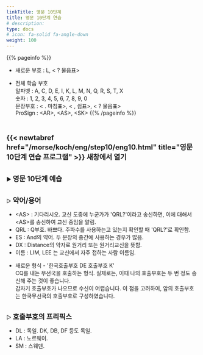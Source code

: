 ```yaml
---
linkTitle: 영문 10단계
title: 영문 10단계 연습
# description: 
type: docs
# icon: fa-solid fa-angle-down
weight: 100
---
```


{{% pageinfo %}}

* 새로운 부호 : L, < ? 물음표>

* 전체 학습 부호<br>
알파벳 : A, C, D, E, I, K, L, M, N, Q, R, S, T, X<br>
숫자 : 1, 2, 3, 4, 5, 6, 7, 8, 9, 0<br>
문장부호 : < . 마침표>, < , 쉼표>, < ? 물음표><br>
ProSign : &lt;AR&gt;, &lt;AS&gt;, &lt;SK&gt;
{{% /pageinfo %}}

<br>

<b><span style="font-size:130%">{{< newtabref href="/morse/koch/eng/step10/eng10.html" title="영문 10단계 연습 프로그램" >}} 새창에서 열기</span></b>

<br>
▶ <b><span style="font-size:130%">영문 10단계 예습</span></b>
<br><br>

▷ <b><span style="font-size:130%">약어/용어</span></b>
- &lt;AS&gt; : 기다리시오. 교신 도중에 누군가가 'QRL?'이라고 송신하면, 이에 대해서 &lt;AS&gt;를 송신하여 교신 중임을 알림.
- QRL : Q부호. 바쁘다. 주파수를 사용하는고 있는지 확인할 때 'QRL?'로 확인함.
- ES : And의 약어. 두 문장의 중간에 사용하는 경우가 많음.
- DX : Distance의 약자로 원거리 또는 원거리교신을 뜻함.
- 이름 : LIM, LEE 는 교신에서 자주 접하는 사람 이름임.

* 새로운 형식 - '한국호출부호 DE 호출부호 K'<br>
  CQ를 내는 무선국을 호출하는 형식. 실제로는, 이때 나의 호출부호는 두 번 정도 송신해 주는 것이 좋습니다.<br>
  갑자기 호출부호가 나오므로 수신이 어렵습니다. 이 점을 고려하여, 앞의 호출부호는 한국무선국의 호출부호로 구성하였습니다.
  <br><br>

▷ <b><span style="font-size:130%">호출부호의 프리픽스</span></b>
- DL : 독일. DK, DB, DF 등도 독일.
- LA : 노르웨이.
- SM : 스웨덴.
